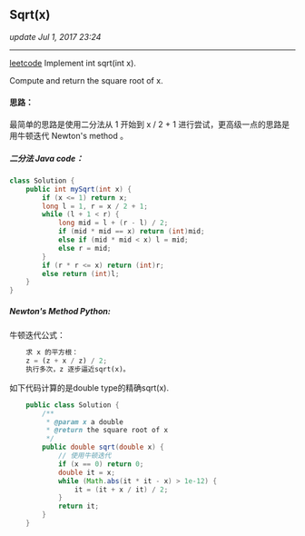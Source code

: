 ## Sqrt(x)
_update Jul 1, 2017 23:24_

---
[leetcode](https://leetcode.com/problems/sqrtx/#/description)
Implement int sqrt(int x).

Compute and return the square root of x.

#### 思路：
最简单的思路是使用二分法从 1 开始到 x / 2 + 1 进行尝试，更高级一点的思路是用牛顿迭代 Newton's method 。 

##### 二分法 Java code：
```java
class Solution {
    public int mySqrt(int x) {
        if (x <= 1) return x;
        long l = 1, r = x / 2 + 1;
        while (l + 1 < r) {
            long mid = l + (r - l) / 2;
            if (mid * mid == x) return (int)mid;
            else if (mid * mid < x) l = mid;
            else r = mid;
        }
        if (r * r <= x) return (int)r;
        else return (int)l;
    }
}
```

##### Newton's Method Python:
牛顿迭代公式：
```python
    求 x 的平方根：
    z = (z + x / z) / 2;
    执行多次，z 逐步逼近sqrt(x)。
```

如下代码计算的是double type的精确sqrt(x).
```java
    public class Solution {
        /**
         * @param x a double
         * @return the square root of x
         */
        public double sqrt(double x) {
            // 使用牛顿迭代
            if (x == 0) return 0;
            double it = x;
            while (Math.abs(it * it - x) > 1e-12) {
                it = (it + x / it) / 2;
            }
            return it;
        }
    }
```